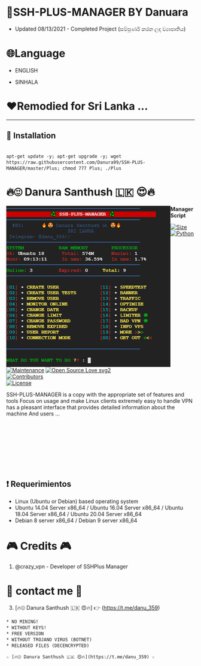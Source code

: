 # 🤖SSH-PLUS-MANAGER BY Danuara

* Updated 08/13/2021 - Completed Project (සම්පූර්ණ කරන ලද ව්‍යාපෘතිය)


# 🌐Language

* ENGLISH
 
* SINHALA

# ❤️Remodied for Sri Lanka ...

-------------------------------------------------------------------------------

## :book: Installation
```

apt-get update -y; apt-get upgrade -y; wget https://raw.githubusercontent.com/Danura99/SSH-PLUS-MANAGER/master/Plus; chmod 777 Plus; ./Plus

```

# 🔥😍 Danura Santhush 🇱🇰 😍🔥

<img align="left" src="https://github.com/Danura99/SSH-PLUS-MANAGER/blob/master/images/SSH-PLUS-MANAGER.png" />

**Manager Script**

[![Size](https://img.shields.io/github/repo-size/sbatrow/DARKSSH-MANAGER?style=flat-square&color=green)](https://github.com/Danura99/SSH-PLUS-MANAGER)   
[![Python](https://img.shields.io/badge/Python-v3.9-blue)](https://www.python.org/)
[![Maintenance](https://img.shields.io/badge/Maintained%3F-yes-green.svg)](https://github.com/Danura99/SSH-PLUS-MANAGER/graphs/commit-activity)
[![Open Source Love svg2](https://badges.frapsoft.com/os/v2/open-source.svg?v=103)](https://github.com/Danura99/SSH-PLUS-MANAGER)   
[![Contributors](https://img.shields.io/github/contributors/TeamUltroid/Ultroid?style=flat-square&color=green)]()        
[![License](https://img.shields.io/badge/License-GPL-blue)](https://github.com/Danura99/SSH-PLUS-MANAGER/blob/master/LICENSE)

 SSH-PLUS-MANAGER is a copy with the appropriate set of features and tools Focus on usage and make Linux clients extremely easy to handle
                 VPN has a pleasant interface that provides detailed information about the machine And users ...
    <br/>
    <br/>
    <br/>
    <br/>
    <br/>
    <br/>
    <br/>
    <br/>
    <br/>
## :heavy_exclamation_mark: Requerimientos

* Linux (Ubuntu or Debian) based operating system
* Ubuntu 14.04 Server x86_64 / Ubuntu 16.04 Server x86_64 / Ubuntu 18.04 Server x86_64 / Ubuntu 20.04 Server x86_64
* Debian 8 server x86_64 / Debian 9 server x86_64



# 🎮 Credits 🎮

1. @crazy_vpn - Developer of SSHPlus Manager

# 💢 contact me 💢

3. [🔥😍 Danura Santhush 🇱🇰 😍🔥] 👉 (https://t.me/danu_359) 

```
* NO MINING!
* WITHOUT KEYS!
* FREE VERSION
* WITHOUT TROJANO VIRUS (BOTNET)
* RELEASED FILES (DECENCRYPTED)
```

```
☆ [🔥😍 Danura Santhush 🇱🇰 😍🔥](https://t.me/danu_359) ☆
```

